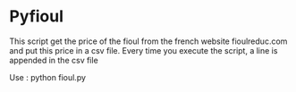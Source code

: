 # Pyfioul

This script get the price of the fioul from the french website fioulreduc.com and put this price in a csv file.
 Every time you execute the script, a line is appended in the csv file
 
 Use : python fioul.py 
